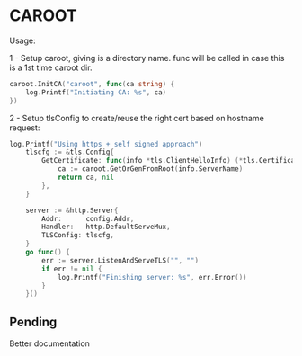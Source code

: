 # CAROOT

Usage:

1 - Setup caroot, giving is a directory name. func will be called in case this is a 1st time caroot dir.
```go
caroot.InitCA("caroot", func(ca string) {
	log.Printf("Initiating CA: %s", ca)
})
```

2 - Setup tlsConfig to create/reuse the right cert based on hostname request:

```go
log.Printf("Using https + self signed approach")
    tlscfg := &tls.Config{
        GetCertificate: func(info *tls.ClientHelloInfo) (*tls.Certificate, error) {
            ca := caroot.GetOrGenFromRoot(info.ServerName)
            return ca, nil
        },
    }

    server := &http.Server{
        Addr:      config.Addr,
        Handler:   http.DefaultServeMux,
        TLSConfig: tlscfg,
    }
    go func() {
        err := server.ListenAndServeTLS("", "")
        if err != nil {
            log.Printf("Finishing server: %s", err.Error())
        }
    }()
```

## Pending

 Better documentation
